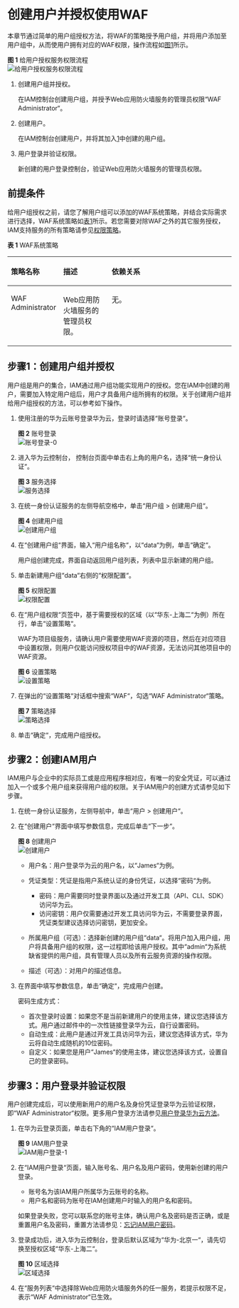 # 创建用户并授权使用WAF<a name="waf_01_0098"></a>

本章节通过简单的用户组授权方法，将WAF的策略授予用户组，并将用户添加至用户组中，从而使用户拥有对应的WAF权限，操作流程如[图1](#fig673713328586)所示。

**图 1**  给用户授权服务权限流程<a name="fig673713328586"></a>  
![](figures/给用户授权服务权限流程.png "给用户授权服务权限流程")

1.  <a name="li8135822590"></a>创建用户组并授权。

    在IAM控制台创建用户组，并授予Web应用防火墙服务的管理员权限“WAF Administrator“。

2.  创建用户。

    在IAM控制台创建用户，并将其加入[1](#li8135822590)中创建的用户组。

3.  用户登录并验证权限。

    新创建的用户登录控制台，验证Web应用防火墙服务的管理员权限。


## 前提条件<a name="section5211203911259"></a>

给用户组授权之前，请您了解用户组可以添加的WAF系统策略，并结合实际需求进行选择，WAF系统策略如[表1](#table1574195286)所示。若您需要对除WAF之外的其它服务授权，IAM支持服务的所有策略请参见[权限策略](https://support.huaweicloud.com/usermanual-permissions/zh-cn_topic_0063498930.html)。

**表 1**  WAF系统策略

<a name="table1574195286"></a>
<table><thead align="left"><tr id="zh-cn_topic_0169881967_row1346222921318"><th class="cellrowborder" valign="top" width="17.36826317368263%" id="mcps1.2.4.1.1"><p id="zh-cn_topic_0169881967_p246217292138"><a name="zh-cn_topic_0169881967_p246217292138"></a><a name="zh-cn_topic_0169881967_p246217292138"></a>策略名称</p>
</th>
<th class="cellrowborder" valign="top" width="22.847715228477153%" id="mcps1.2.4.1.2"><p id="zh-cn_topic_0169881967_p146292918139"><a name="zh-cn_topic_0169881967_p146292918139"></a><a name="zh-cn_topic_0169881967_p146292918139"></a>描述</p>
</th>
<th class="cellrowborder" valign="top" width="59.78402159784022%" id="mcps1.2.4.1.3"><p id="zh-cn_topic_0169881967_p446218291138"><a name="zh-cn_topic_0169881967_p446218291138"></a><a name="zh-cn_topic_0169881967_p446218291138"></a>依赖关系</p>
</th>
</tr>
</thead>
<tbody><tr id="zh-cn_topic_0169881967_row1462142915137"><td class="cellrowborder" valign="top" width="17.36826317368263%" headers="mcps1.2.4.1.1 "><p id="zh-cn_topic_0169881967_p176971716134913"><a name="zh-cn_topic_0169881967_p176971716134913"></a><a name="zh-cn_topic_0169881967_p176971716134913"></a>WAF Administrator</p>
</td>
<td class="cellrowborder" valign="top" width="22.847715228477153%" headers="mcps1.2.4.1.2 "><p id="zh-cn_topic_0169881967_p0462172991319"><a name="zh-cn_topic_0169881967_p0462172991319"></a><a name="zh-cn_topic_0169881967_p0462172991319"></a>Web应用防火墙服务的管理员权限。</p>
</td>
<td class="cellrowborder" valign="top" width="59.78402159784022%" headers="mcps1.2.4.1.3 "><p id="zh-cn_topic_0169881967_p446222915139"><a name="zh-cn_topic_0169881967_p446222915139"></a><a name="zh-cn_topic_0169881967_p446222915139"></a>无。</p>
</td>
</tr>
</tbody>
</table>

## 步骤1：创建用户组并授权<a name="section11176718172020"></a>

用户组是用户的集合，IAM通过用户组功能实现用户的授权。您在IAM中创建的用户，需要加入特定用户组后，用户才具备用户组所拥有的权限。关于创建用户组并给用户组授权的方法，可以参考如下操作。

1.  使用注册的华为云账号登录华为云，登录时请选择“账号登录“。

    **图 2**  账号登录<a name="zh-cn_topic_0169425415_fig146415128472"></a>  
    ![](figures/账号登录-0.png "账号登录-0")

2.  进入华为云控制台， 控制台页面中单击右上角的用户名，选择“统一身份认证“。

    **图 3**  服务选择<a name="zh-cn_topic_0169425415_fig192441010165114"></a>  
    ![](figures/服务选择.png "服务选择")

3.  在统一身份认证服务的左侧导航空格中，单击“用户组  \>  创建用户组“。

    **图 4**  创建用户组<a name="zh-cn_topic_0169425415_fig135481549125111"></a>  
    ![](figures/创建用户组.png "创建用户组")

4.  在“创建用户组“界面，输入“用户组名称“，以“data“为例，单击“确定“。

    用户组创建完成，界面自动返回用户组列表，列表中显示新建的用户组。

5.  单击新建用户组“data“右侧的“权限配置“。

    **图 5**  权限配置<a name="zh-cn_topic_0169425415_fig918317195211"></a>  
    ![](figures/权限配置.png "权限配置")

6.  在“用户组权限“页签中，基于需要授权的区域（以“华东-上海二“为例）所在行，单击“设置策略“。

    WAF为项目级服务，请确认用户需要使用WAF资源的项目，然后在对应项目中设置权限，则用户仅能访问授权项目中的WAF资源，无法访问其他项目中的WAF资源。

    **图 6**  设置策略<a name="zh-cn_topic_0169425415_fig1743185125317"></a>  
    ![](figures/设置策略.png "设置策略")

7.  在弹出的“设置策略“对话框中搜索“WAF“，勾选“WAF Administrator“策略。

    **图 7**  策略选择<a name="zh-cn_topic_0169425415_fig926010147537"></a>  
    ![](figures/策略选择.png "策略选择")

8.  单击“确定“，完成用户组授权。

## 步骤2：创建IAM用户<a name="section187741612112219"></a>

IAM用户与企业中的实际员工或是应用程序相对应，有唯一的安全凭证，可以通过加入一个或多个用户组来获得用户组的权限。关于IAM用户的创建方式请参见如下步骤。

1.  在统一身份认证服务，左侧导航中，单击“用户  \>  创建用户“。
2.  在“创建用户“界面中填写参数信息，完成后单击“下一步“。

    **图 8**  创建用户<a name="zh-cn_topic_0169425415_fig233618408535"></a>  
    ![](figures/创建用户.png "创建用户")

    -   用户名：用户登录华为云的用户名，以“James“为例。
    -   凭证类型：凭证是指用户系统认证的身份凭证，以选择“密码“为例。
        -   密码：用户需要同时登录界面以及通过开发工具（API、CLI、SDK）访问华为云。
        -   访问密钥：用户仅需要通过开发工具访问华为云，不需要登录界面，凭证类型建议选择访问密钥，更加安全。

    -   所属用户组（可选）：选择新创建的用户组“data“。将用户加入用户组，用户将具备用户组的权限，这一过程即给该用户授权。其中“admin“为系统缺省提供的用户组，具有管理人员以及所有云服务资源的操作权限。
    -   描述（可选）：对用户的描述信息。

3.  在界面中填写参数信息，单击“确定“，完成用户创建。

    密码生成方式：

    -   首次登录时设置：如果您不是当前新建用户的使用主体，建议您选择该方式。用户通过邮件中的一次性链接登录华为云，自行设置密码。
    -   自动生成：此用户是通过开发工具访问华为云，建议您选择该方式，华为云将自动生成随机的10位密码。
    -   自定义：如果您是用户“James“的使用主体，建议您选择该方式，设置自己的登录密码。


## 步骤3：用户登录并验证权限<a name="section1246604112316"></a>

用户创建完成后，可以使用新用户的用户名及身份凭证登录华为云验证权限，即“WAF Administrator“权限。更多用户登录方法请参见[用户登录华为云方法](https://support.huaweicloud.com/qs-iam/iam_01_0031.html#section2)。

1.  在华为云登录页面，单击右下角的“IAM用户登录“。

    **图 9**  IAM用户登录<a name="zh-cn_topic_0169425415_fig8273258155316"></a>  
    ![](figures/IAM用户登录-1.png "IAM用户登录-1")

2.  在“IAM用户登录“页面，输入账号名、用户名及用户密码，使用新创建的用户登录。

    -   账号名为该IAM用户所属华为云账号的名称。
    -   用户名和密码为账号在IAM创建用户时输入的用户名和密码。

    如果登录失败，您可以联系您的账号主体，确认用户名及密码是否正确，或是重置用户名及密码，重置方法请参见：[忘记IAM用户密码](https://support.huaweicloud.com/iam_faq/iam_01_0314.html#section1)。

3.  登录成功后，进入华为云控制台，登录后默认区域为“华为-北京一“，请先切换至授权区域“华东-上海二“。

    **图 10**  区域选择<a name="zh-cn_topic_0169425415_fig1888720620543"></a>  
    ![](figures/区域选择.png "区域选择")

4.  在“服务列表“中选择除Web应用防火墙服务外的任一服务，若提示权限不足，表示“WAF Administrator“已生效。

